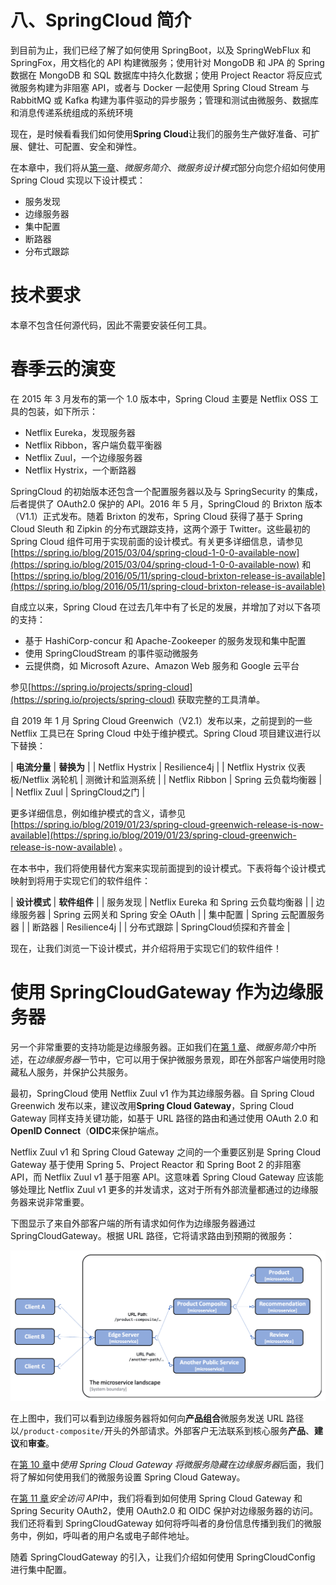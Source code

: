 # 八、SpringCloud 简介

到目前为止，我们已经了解了如何使用 SpringBoot，以及 SpringWebFlux 和 SpringFox，用文档化的 API 构建微服务；使用针对 MongoDB 和 JPA 的 Spring 数据在 MongoDB 和 SQL 数据库中持久化数据；使用 Project Reactor 将反应式微服务构建为非阻塞 API，或者与 Docker 一起使用 Spring Cloud Stream 与 RabbitMQ 或 Kafka 构建为事件驱动的异步服务；管理和测试由微服务、数据库和消息传递系统组成的系统环境

现在，是时候看看我们如何使用**Spring Cloud**让我们的服务生产做好准备、可扩展、健壮、可配置、安全和弹性。

在本章中，我们将从[第一章](01.html)、*微服务简介*、*微服务设计模式*部分向您介绍如何使用 Spring Cloud 实现以下设计模式：

*   服务发现
*   边缘服务器
*   集中配置
*   断路器
*   分布式跟踪

# 技术要求

本章不包含任何源代码，因此不需要安装任何工具。

# 春季云的演变

在 2015 年 3 月发布的第一个 1.0 版本中，Spring Cloud 主要是 Netflix OSS 工具的包装，如下所示：

*   Netflix Eureka，发现服务器
*   Netflix Ribbon，客户端负载平衡器
*   Netflix Zuul，一个边缘服务器
*   Netflix Hystrix，一个断路器

SpringCloud 的初始版本还包含一个配置服务器以及与 SpringSecurity 的集成，后者提供了 OAuth2.0 保护的 API。2016 年 5 月，SpringCloud 的 Brixton 版本（V1.1）正式发布。随着 Brixton 的发布，Spring Cloud 获得了基于 Spring Cloud Sleuth 和 Zipkin 的分布式跟踪支持，这两个源于 Twitter。这些最初的 Spring Cloud 组件可用于实现前面的设计模式。有关更多详细信息，请参见[https://spring.io/blog/2015/03/04/spring-cloud-1-0-0-available-now](https://spring.io/blog/2015/03/04/spring-cloud-1-0-0-available-now) 和[https://spring.io/blog/2016/05/11/spring-cloud-brixton-release-is-available](https://spring.io/blog/2016/05/11/spring-cloud-brixton-release-is-available)

自成立以来，Spring Cloud 在过去几年中有了长足的发展，并增加了对以下各项的支持：

*   基于 HashiCorp-concur 和 Apache-Zookeeper 的服务发现和集中配置
*   使用 SpringCloudStream 的事件驱动微服务
*   云提供商，如 Microsoft Azure、Amazon Web 服务和 Google 云平台

参见[https://spring.io/projects/spring-cloud](https://spring.io/projects/spring-cloud) 获取完整的工具清单。

自 2019 年 1 月 Spring Cloud Greenwich（V2.1）发布以来，之前提到的一些 Netflix 工具已在 Spring Cloud 中处于维护模式。Spring Cloud 项目建议进行以下替换：

| **电流分量** | **替换为** |
| Netflix Hystrix | Resilience4j |
| Netflix Hystrix 仪表板/Netflix 涡轮机 | 测微计和监测系统 |
| Netflix Ribbon | Spring 云负载均衡器 |
| Netflix Zuul | SpringCloud之门 |

更多详细信息，例如维护模式的含义，请参见[https://spring.io/blog/2019/01/23/spring-cloud-greenwich-release-is-now-available](https://spring.io/blog/2019/01/23/spring-cloud-greenwich-release-is-now-available) 。

在本书中，我们将使用替代方案来实现前面提到的设计模式。下表将每个设计模式映射到将用于实现它们的软件组件：

| **设计模式** | **软件组件** |
| 服务发现 | Netflix Eureka 和 Spring 云负载均衡器 |
| 边缘服务器 | Spring 云网关和 Spring 安全 OAuth |
| 集中配置 | Spring 云配置服务器 |
| 断路器 | Resilience4j |
| 分布式跟踪 | SpringCloud侦探和齐普金 |

现在，让我们浏览一下设计模式，并介绍将用于实现它们的软件组件！

# 使用 SpringCloudGateway 作为边缘服务器

另一个非常重要的支持功能是边缘服务器。正如我们在[第 1 章](01.html)、*微服务简介*中所述，在*边缘服务器*一节中，它可以用于保护微服务景观，即在外部客户端使用时隐藏私人服务，并保护公共服务。

最初，SpringCloud 使用 Netflix Zuul v1 作为其边缘服务器。自 Spring Cloud Greenwich 发布以来，建议改用**Spring Cloud Gateway**，Spring Cloud Gateway 同样支持关键功能，如基于 URL 路径的路由和通过使用 OAuth 2.0 和**OpenID Connect**（**OIDC**来保护端点。

Netflix Zuul v1 和 Spring Cloud Gateway 之间的一个重要区别是 Spring Cloud Gateway 基于使用 Spring 5、Project Reactor 和 Spring Boot 2 的非阻塞 API，而 Netflix Zuul v1 基于阻塞 API。这意味着 Spring Cloud Gateway 应该能够处理比 Netflix Zuul v1 更多的并发请求，这对于所有外部流量都通过的边缘服务器来说非常重要。

下图显示了来自外部客户端的所有请求如何作为边缘服务器通过 SpringCloudGateway。根据 URL 路径，它将请求路由到预期的微服务：

![](img/1d389b62-e8c6-4111-bce0-9406d0c5f0fc.png)

在上图中，我们可以看到边缘服务器将如何向**产品组合**微服务发送 URL 路径以`/product-composite/`开头的外部请求。外部客户无法联系到核心服务**产品**、**建议**和**审查**。

在[第 10 章](10.html)中*使用 Spring Cloud Gateway 将微服务隐藏在边缘服务器*后面，我们将了解如何使用我们的微服务设置 Spring Cloud Gateway。

在[第 11 章](11.html)*安全访问 API*中，我们将看到如何使用 Spring Cloud Gateway 和 Spring Security OAuth2，使用 OAuth2.0 和 OIDC 保护对边缘服务器的访问。我们还将看到 SpringCloudGateway 如何将呼叫者的身份信息传播到我们的微服务中，例如，呼叫者的用户名或电子邮件地址。

随着 SpringCloudGateway 的引入，让我们介绍如何使用 SpringCloudConfig 进行集中配置。